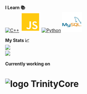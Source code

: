 **I Learn 📚**</br>
[![C++](https://i.imgur.com/Ao2P8iG.png)](https://isocpp.org/) ![Javascript](https://github.com/Plep-m/logo-badge-images/blob/master/img/js-logo-64px.png) [![Python](https://github.com/jalbertsr/logo-badge-images/blob/master/img/rsz_python.png?raw=true)](https://www.python.org/) ![MySQL](https://github.com/Plep-m/logo-badge-images/blob/master/img/mysql-64px.png)</br>

<!--
**warscraft360/warscraft360** is a ✨ _special_ ✨ repository because its `README.md` (this file) appears on your GitHub profile.

Here are some ideas to get you started:

- 🔭 I’m currently working on ...
- 🌱 I’m currently learning ...
- 👯 I’m looking to collaborate on ...
- 🤔 I’m looking for help with ...
- 💬 Ask me about ...
- 📫 How to reach me: ...
- ⚡ Fun fact: ...
-->

**My Stats 📈**</br>
<img src="https://github-readme-stats.vercel.app/api?username=Plep-m&&show_icons=true&title_color=ffffff&icon_color=00FF04&text_color=daf7dc&bg_color=151515"><br>
<a href="#"><img src="https://github-readme-streak-stats.herokuapp.com?user=Plep-m&theme=gruvbox_duo&background=0D1117&hide_border=true&ring=F27500&currStreakLabel=ffffff&sideNums=F0DB4F&currStreakNum=F0DB4F&sideLabels=ffffff" height="200px" /></a>

**Currently working on**</br>
# ![logo](https://community.trinitycore.org/public/style_images/1_trinitycore.png) TrinityCore

